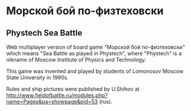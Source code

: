 # Морской бой по-физтеховски

## Phystech Sea Battle

Web multiplayer version of board game "Морской бой по-физтеховски" which means "Sea Battle as played in Phystech", where "Phystech" is a nikname of Moscow Institute of Physics and Technology.

This game was invented and played by students of Lomonosov Moscow State University in 1990s.

Rules and ship pictures were published by U.Shihov at http://www.fieldofbattle.ru/modules.php?name=Pages&pa=showpage&pid=53 (rus).
